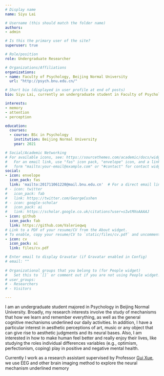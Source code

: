 ```yaml
---
# Display name
name: Siyu Lai

# Username (this should match the folder name)
authors:
- admin

# Is this the primary user of the site?
superuser: true

# Role/position
role: Undergraduate Researcher

# Organizations/Affiliations
organizations:
- name: Faculty of Psychology, Beijing Normal University
  url: "http://psych.bnu.edu.cn/"

# Short bio (displayed in user profile at end of posts)
bio: Siyu Lai, currently an undergraduate student in Faculty of Psychology, BNU. My research interest lies about cognitive neuroscience, like memory, attention and perception. 

interests:
- memory
- attention
- perception

education:
  courses:
  - course: BSc in Psychology
    institution: Beijing Normal University
    year: 2021

# Social/Academic Networking
# For available icons, see: https://sourcethemes.com/academic/docs/widgets/#icons
#   For an email link, use "fas" icon pack, "envelope" icon, and a link in the
#   form "mailto:your-email@example.com" or "#contact" for contact widget.
social:
- icon: envelope
  icon_pack: fas
  link: 'mailto:201711061220@mail.bnu.edu.cn'  # For a direct email link, use "mailto:test@example.org".
# - icon: twitter
#   icon_pack: fab
#   link: https://twitter.com/GeorgeCushen
# - icon: google-scholar
#   icon_pack: ai
#   link: https://scholar.google.co.uk/citations?user=sIwtMXoAAAAJ
- icon: github
  icon_pack: fab
  link: https://github.com/Valerieqwq
# Link to a PDF of your resume/CV from the About widget.
# To enable, copy your resume/CV to `static/files/cv.pdf` and uncomment the lines below.  
- icon: cv
  icon_pack: ai
  link: files/cv.pdf

# Enter email to display Gravatar (if Gravatar enabled in Config)
# email: ""
  
# Organizational groups that you belong to (for People widget)
#   Set this to `[]` or comment out if you are not using People widget.  
# user_groups:
# - Researchers
# - Visitors

---
```


I am an undergraduate student majored in Psychology in Beijing Normal University. Broadly, my research interests involve the study of mechanisms that how we learn and remember everything, as well as the general cognitive mechanisms underlined our daily activities. In addition, I have a particular interest in aesthetic perceptions of  art, music or any object that can give rise to aesthetic judgments and its neural bases. Also, I am interested in how to make human feel better and really enjoy their lives, like studying the roles individual differences variables (e.g., optimism, perfectionism, coping) play in positive and negative mental health. 

Currently I work as a research assistant supervised by Professor [Gui Xue](https://scholar.google.com/citations?user=AyNpEX4AAAAJ&hl=en), we use EEG and other brain imaging method to explore the neural mechanism underlined memory
